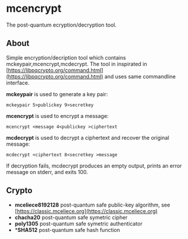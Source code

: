 # mcencrypt

The post-quantum ecryption/decryption tool.

## About
Simple encryption/decription tool which contains mckeypair,mcencrypt,mcdecrypt.
The tool in inspirated in
[https://libpqcrypto.org/command.html](https://libpqcrypto.org/command.html)
and uses same commandline interface.

**mckeypair** is used to generate a key pair:
```
mckeypair 5>publickey 9>secretkey
```
**mcencrypt** is used to encrypt a message:
```
mcencrypt <message 4<publickey >ciphertext
```
**mcdecrypt** is used to decrypt a ciphertext and recover the original message:
```
mcdecrypt <ciphertext 8<secretkey >message
```
If decryption fails, mcdecrypt produces an empty output, prints an error message on stderr, and exits 100.

## Crypto
* **mceliece8192128** post-quantum safe public-key algorithm, see [https://classic.mceliece.org](https://classic.mceliece.org)
* **chacha20** post-quantum safe symetric cipher
* **poly1305** post-quantum safe symetric authenticator
* ***SHA512** post-quantum safe hash function
